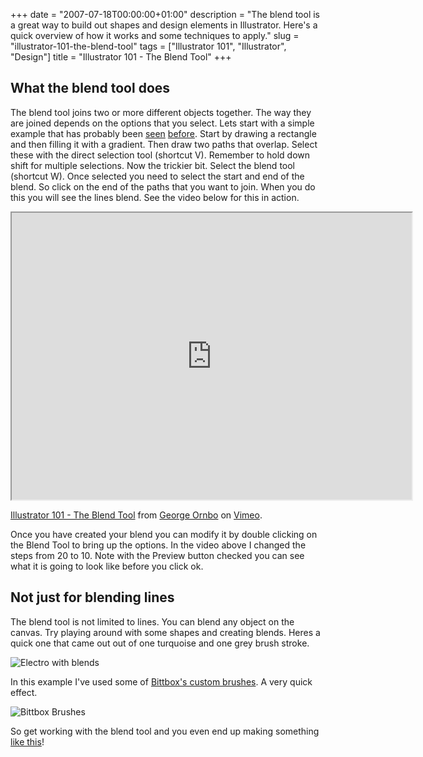+++
date = "2007-07-18T00:00:00+01:00"
description = "The blend tool is a great way to build out shapes and design elements in Illustrator. Here's a quick overview of how it works and some techniques to apply."
slug = "illustrator-101-the-blend-tool"
tags = ["Illustrator 101", "Illustrator", "Design"]
title = "Illustrator 101 - The Blend Tool"
+++

## What the blend tool does

The blend tool joins two or more different objects together. The way they are
joined depends on the options that you select. Lets start with a simple example
that has probably been [seen][1] [before][2]. Start by drawing a rectangle and
then filling it with a gradient. Then draw two paths that overlap. Select these
with the direct selection tool (shortcut V). Remember to hold down shift for
multiple selections. Now the trickier bit. Select the blend tool (shortcut W).
Once selected you need to select the start and end of the blend. So click on the
end of the paths that you want to join. When you do this you will see the lines
blend. See the video below for this in action.

<iframe src="https://player.vimeo.com/video/32933826?title=0&amp;byline=0&amp;portrait=0" width="640" height="459" allowFullScreen></iframe>

<a href="https://vimeo.com/32933826">Illustrator 101 - The Blend Tool</a> from
<a href="https://vimeo.com/shapeshed">George Ornbo</a> on
<a href="https://vimeo.com">Vimeo</a>.

Once you have created your blend you can modify it by double clicking on the
Blend Tool to bring up the options. In the video above I changed the steps from
20 to 10. Note with the Preview button checked you can see what it is going to
look like before you click ok.

## Not just for blending lines

The blend tool is not limited to lines. You can blend any object on the canvas.
Try playing around with some shapes and creating blends. Heres a quick one that
came out out of one turquoise and one grey brush stroke.

![Electro with blends][3]

In this example I've used some of [Bittbox's custom brushes][4]. A very quick
effect.

![Bittbox Brushes][5]

So get working with the blend tool and you even end up making something [like
this][6]!

[1]:
  http://veerle.duoh.com/blog/comments/using_the_blend_tool_and_distort_zig_zag_effect_in_illustrator/
[2]: http://www.ndesign-studio.com/resources/tutorials/abstract-background/
[3]: /images/articles/electro.webp
[4]:
  http://www.bittbox.com/illustrator/28-free-illustrator-brushes-for-making-swooshes-and-swirls/
[5]: /images/articles/brushes.webp
[6]: http://www.serioussituations.com/2007/03/semicompetitive_east.html
